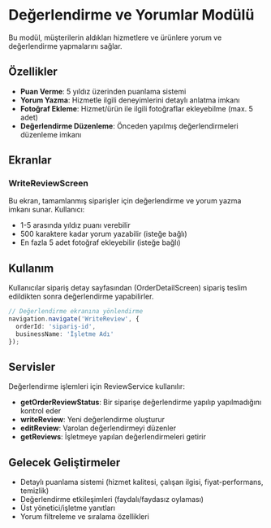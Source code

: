 # Değerlendirme ve Yorumlar Modülü

Bu modül, müşterilerin aldıkları hizmetlere ve ürünlere yorum ve değerlendirme yapmalarını sağlar.

## Özellikler

- **Puan Verme**: 5 yıldız üzerinden puanlama sistemi
- **Yorum Yazma**: Hizmetle ilgili deneyimlerini detaylı anlatma imkanı
- **Fotoğraf Ekleme**: Hizmet/ürün ile ilgili fotoğraflar ekleyebilme (max. 5 adet)
- **Değerlendirme Düzenleme**: Önceden yapılmış değerlendirmeleri düzenleme imkanı

## Ekranlar

### WriteReviewScreen

Bu ekran, tamamlanmış siparişler için değerlendirme ve yorum yazma imkanı sunar. Kullanıcı:

- 1-5 arasında yıldız puanı verebilir
- 500 karaktere kadar yorum yazabilir (isteğe bağlı)
- En fazla 5 adet fotoğraf ekleyebilir (isteğe bağlı)

## Kullanım

Kullanıcılar sipariş detay sayfasından (OrderDetailScreen) sipariş teslim edildikten sonra değerlendirme yapabilirler. 

```typescript
// Değerlendirme ekranına yönlendirme
navigation.navigate('WriteReview', { 
  orderId: 'sipariş-id', 
  businessName: 'İşletme Adı' 
});
```

## Servisler

Değerlendirme işlemleri için ReviewService kullanılır:

- **getOrderReviewStatus**: Bir siparişe değerlendirme yapılıp yapılmadığını kontrol eder
- **writeReview**: Yeni değerlendirme oluşturur
- **editReview**: Varolan değerlendirmeyi düzenler
- **getReviews**: İşletmeye yapılan değerlendirmeleri getirir

## Gelecek Geliştirmeler

- Detaylı puanlama sistemi (hizmet kalitesi, çalışan ilgisi, fiyat-performans, temizlik)
- Değerlendirme etkileşimleri (faydalı/faydasız oylaması)
- Üst yönetici/işletme yanıtları
- Yorum filtreleme ve sıralama özellikleri 